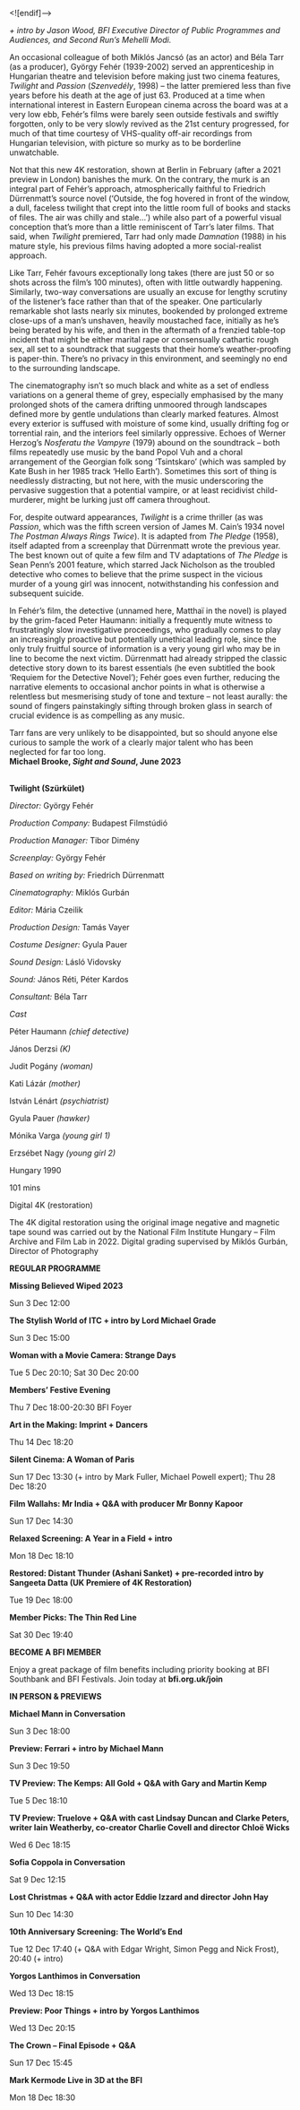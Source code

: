 


<![endif]-->

_+ intro by Jason Wood, BFI Executive Director of Public Programmes and Audiences, and Second Run’s Mehelli Modi._

An occasional colleague of both Miklós Jancsó (as an actor) and Béla Tarr (as a producer), György Fehér (1939-2002) served an apprenticeship in Hungarian theatre and television before making just two cinema features, _Twilight_ and _Passion_ (_Szenvedély_, 1998) – the latter premiered less than five years before his death at the age of just 63. Produced at a time when international interest in Eastern European cinema across the board was at a very low ebb, Fehér’s films were barely seen outside festivals and swiftly forgotten, only to be very slowly revived as the 21st century progressed, for much of that time courtesy of VHS-quality off-air recordings from Hungarian television, with picture so murky as to be borderline unwatchable.

Not that this new 4K restoration, shown at Berlin in February (after a 2021 preview in London) banishes the murk. On the contrary, the murk is an integral part of Fehér’s approach, atmospherically faithful to Friedrich Dürrenmatt’s source novel (‘Outside, the fog hovered in front of the window, a dull, faceless twilight that crept into the little room full of books and stacks of files. The air was chilly and stale…’) while also part of a powerful visual conception that’s more than a little reminiscent of Tarr’s later films. That said, when _Twilight_ premiered, Tarr had only made _Damnation_ (1988) in his mature style, his previous films having adopted a more social-realist approach.

Like Tarr, Fehér favours exceptionally long takes (there are just 50 or so shots across the film’s 100 minutes), often with little outwardly happening. Similarly, two-way conversations are usually an excuse for lengthy scrutiny of the listener’s face rather than that of the speaker. One particularly remarkable shot lasts nearly six minutes, bookended by prolonged extreme close-ups of a man’s unshaven, heavily moustached face, initially as he’s being berated by his wife, and then in the aftermath of a frenzied table-top incident that might be either marital rape or consensually cathartic rough sex, all set to a soundtrack that suggests that their home’s weather-proofing is paper-thin. There’s no privacy in this environment, and seemingly no end to the surrounding landscape.

The cinematography isn’t so much black and white as a set of endless variations on a general theme of grey, especially emphasised by the many prolonged shots of the camera drifting unmoored through landscapes defined more by gentle undulations than clearly marked features. Almost every exterior is suffused with moisture of some kind, usually drifting fog or torrential rain, and the interiors feel similarly oppressive. Echoes of Werner Herzog’s _Nosferatu the Vampyre_ (1979) abound on the soundtrack – both films repeatedly use music by the band Popol Vuh and a choral arrangement of the Georgian folk song ‘Tsintskaro’ (which was sampled by Kate Bush in her 1985 track ‘Hello Earth’). Sometimes this sort of thing is needlessly distracting, but not here, with the music underscoring the pervasive suggestion that a potential vampire, or at least recidivist child-murderer, might be lurking just off camera throughout.

For, despite outward appearances, _Twilight_ is a crime thriller (as was _Passion_, which was the fifth screen version of James M. Cain’s 1934 novel  
_The Postman Always Rings Twice_). It is adapted from _The Pledge_ (1958), itself adapted from a screenplay that Dürrenmatt wrote the previous year. The best known out of quite a few film and TV adaptations of _The Pledge_ is Sean Penn’s 2001 feature, which starred Jack Nicholson as the troubled detective who comes to believe that the prime suspect in the vicious murder of a young girl was innocent, notwithstanding his confession and subsequent suicide.

In Fehér’s film, the detective (unnamed here, Matthaï in the novel) is played by the grim-faced Peter Haumann: initially a frequently mute witness to frustratingly slow investigative proceedings, who gradually comes to play an increasingly proactive but potentially unethical leading role, since the only truly fruitful source of information is a very young girl who may be in line to become the next victim. Dürrenmatt had already stripped the classic detective story down to its barest essentials (he even subtitled the book ‘Requiem for the Detective Novel’); Fehér goes even further, reducing the narrative elements to occasional anchor points in what is otherwise a relentless but mesmerising study of tone and texture – not least aurally: the sound of fingers painstakingly sifting through broken glass in search of crucial evidence is as compelling as any music.

Tarr fans are very unlikely to be disappointed, but so should anyone else curious to sample the work of a clearly major talent who has been neglected for far too long.  
**Michael Brooke, _Sight and Sound_, June 2023**  
<br>

**Twilight (Szürkület)**

_Director:_ György Fehér

_Production Company:_ Budapest Filmstúdió

_Production Manager:_ Tibor Dimény

_Screenplay:_ György Fehér

_Based on writing by:_ Friedrich Dürrenmatt

_Cinematography:_ Miklós Gurbán

_Editor:_ Mária Czeilik

_Production Design:_ Tamás Vayer

_Costume Designer:_ Gyula Pauer

_Sound Design:_ Lásló Vidovsky

_Sound:_ János Réti, Péter Kardos

_Consultant:_ Béla Tarr

_Cast_

Péter Haumann _(chief detective)_

János  Derzsi _(K)_

Judit  Pogány _(woman)_

Kati  Lázár _(mother)_

István  Lénárt _(psychiatrist)_

Gyula  Pauer _(hawker)_

Mónika  Varga _(young girl 1)_

Erzsébet  Nagy _(young girl 2)_

Hungary 1990

101 mins

Digital 4K (restoration)

The 4K digital restoration using the original image negative and magnetic tape sound was carried out by the National Film Institute Hungary – Film Archive and Film Lab in 2022. Digital grading supervised by Miklós Gurbán, Director of Photography

**REGULAR PROGRAMME**

**Missing Believed Wiped 2023**

Sun 3 Dec 12:00

**The Stylish World of ITC + intro by Lord Michael Grade**

Sun 3 Dec 15:00

**Woman with a Movie Camera: Strange Days**

Tue 5 Dec 20:10; Sat 30 Dec 20:00

**Members’ Festive Evening**

Thu 7 Dec 18:00-20:30 BFI Foyer

**Art in the Making: Imprint + Dancers**

Thu 14 Dec 18:20

**Silent Cinema: A Woman of Paris**

Sun 17 Dec 13:30 (+ intro by Mark Fuller, Michael Powell expert); Thu 28 Dec 18:20

**Film Wallahs: Mr India + Q&A with producer Mr Bonny Kapoor**

Sun 17 Dec 14:30

**Relaxed Screening: A Year in a Field + intro**

Mon 18 Dec 18:10

**Restored: Distant Thunder (Ashani Sanket) + pre-recorded intro by Sangeeta Datta (UK Premiere of 4K Restoration)**

Tue 19 Dec 18:00

**Member Picks: The Thin Red Line**

Sat 30 Dec 19:40

**BECOME A BFI MEMBER**

Enjoy a great package of film benefits including priority booking at BFI Southbank and BFI Festivals. Join today at **bfi.org.uk/join**

**IN PERSON & PREVIEWS**

**Michael Mann in Conversation**

Sun 3 Dec 18:00

**Preview: Ferrari + intro by Michael Mann**

Sun 3 Dec 19:50

**TV Preview: The Kemps: All Gold + Q&A with Gary and Martin Kemp**

Tue 5 Dec 18:10

**TV Preview: Truelove + Q&A with cast Lindsay Duncan and Clarke Peters, writer Iain Weatherby, co-creator Charlie Covell and director Chloë Wicks**

Wed 6 Dec 18:15

**Sofia Coppola in Conversation**

Sat 9 Dec 12:15

**Lost Christmas + Q&A with actor Eddie Izzard and director John Hay**

Sun 10 Dec 14:30

**10th Anniversary Screening: The World’s End**

Tue 12 Dec 17:40 (+ Q&A with Edgar Wright, Simon Pegg and Nick Frost), 20:40 (+ intro)

**Yorgos Lanthimos in Conversation**

Wed 13 Dec 18:15

**Preview: Poor Things + intro by Yorgos Lanthimos**

Wed 13 Dec 20:15

**The Crown – Final Episode + Q&A**

Sun 17 Dec 15:45

**Mark Kermode Live in 3D at the BFI**

Mon 18 Dec 18:30
<!--stackedit_data:
eyJoaXN0b3J5IjpbLTE2NzY2ODgyNDJdfQ==
-->